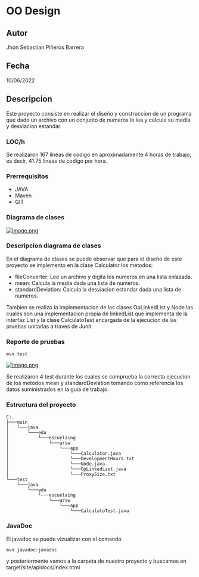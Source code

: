 # OO Design

## Autor

Jhon Sebastian Piñeros Barrera

## Fecha

10/06/2022

## Descripcion

Este proyecto consiste en realizar el diseño y construccion de un programa que dado un archivo con un conjunto de numeros lo lea y
calcule su media y desviacion estandar.

### LOC/h

Se realizaron 167 lineas de codigo en aproximadamente 4 horas de trabajo, es decir, 41.75 lineas de codigo por hora.

### Prerrequisitos

- JAVA
- Maven
- GIT

### Diagrama de clases

[![image.png](https://i.postimg.cc/wBNr2KWz/image.png)](https://postimg.cc/d7qnQfPN)

### Descripcion diagrama de clases

En el diagrama de clases se puede observar que para el diseño de este proyecto se implemento en la clase Calculator los metodos:

- fileConverter: Lee un archivo y digita los numeros en una lista enlazada.
- mean: Calcula la media dada una lista de numeros.
- standardDeviation: Calcula la desviacion estandar dada una lista de numeros.

Tambien se realizo la implementacion de las clases OpLinkedList y Node las cuales son una implementacion propia de linkedList que
implementa de la interfaz List y la clase CalculatoTest encargada de la ejecucion de las pruebas unitarias a traves de Junit.

### Reporte de pruebas

```
mvn test
```

[![image.png](https://i.postimg.cc/mr9NcCjZ/image.png)](https://postimg.cc/rd8t3d77)

Se realizaron 4 test durante los cuales se comprueba la correcta ejecucion de los metodos mean y standardDeviation tomando como referencia
los datos suministrados en la guia de trabajo.

### Estructura del proyecto

```
C:.
├───main
│   └───java
│       └───edu
│           └───escuelaing
│               └───arsw
│                   └───app
│                       └───Calculator.java
│                       └───DevelopmentHours.txt
│                       └───Node.java
│                       └───OpLinkedList.java
│                       └───ProxySize.txt
└───test
    └───java
        └───edu
            └───escuelaing
                └───arsw
                    └───app
                        └───CalculatoTest.java
```

### JavaDoc

El javadoc se puede vizualizar con el comando 

```
mvn javadoc:javadoc
```

y posteriormente vamos a la carpeta de nuestro proyecto y buscamos en target/site/apidocs/index.html